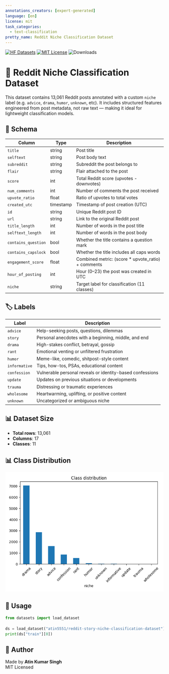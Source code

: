```yaml
---
annotations_creators: [expert-generated]
language: [en]
license: mit
task_categories:
  - text-classification
pretty_name: Reddit Niche Classification Dataset
---
```


[![HF Datasets](https://img.shields.io/badge/🤗%20Datasets-published-orange?logo=huggingface&logoColor=white)](https://huggingface.co/datasets/atin5551/reddit-story-niche-classification-dataset)
[![MIT License](https://img.shields.io/badge/license-MIT-green)](LICENSE)
![Downloads](https://static.pepy.tech/badge/atin5551/reddit-story-niche-classification-dataset)

# 🧠 Reddit Niche Classification Dataset

This dataset contains 13,061 Reddit posts annotated with a custom `niche` label (e.g. `advice`, `drama`, `humor`, `unknown`, etc). It includes structured features engineered from post metadata, not raw text — making it ideal for lightweight classification models.

## 🧾 Schema

| Column             | Type      | Description                                         |
|--------------------|-----------|-----------------------------------------------------|
| `title`            | string    | Post title                                          |
| `selftext`         | string    | Post body text                                      |
| `subreddit`        | string    | Subreddit the post belongs to                       |
| `flair`            | string    | Flair attached to the post                          |
| `score`            | int       | Total Reddit score (upvotes - downvotes)            |
| `num_comments`     | int       | Number of comments the post received                |
| `upvote_ratio`     | float     | Ratio of upvotes to total votes                     |
| `created_utc`      | timestamp | Timestamp of post creation (UTC)                    |
| `id`               | string    | Unique Reddit post ID                               |
| `url`              | string    | Link to the original Reddit post                    |
| `title_length`     | int       | Number of words in the post title                   |
| `selftext_length`  | int       | Number of words in the post body                    |
| `contains_question`| bool      | Whether the title contains a question mark          |
| `contains_capslock`| bool      | Whether the title includes all caps words           |
| `engagement_score` | float     | Combined metric: (score * upvote_ratio) + comments  |
| `hour_of_posting`  | int       | Hour (0–23) the post was created in UTC             |
| `niche`            | string    | Target label for classification (11 classes)        |

## 🏷️ Labels

| Label         | Description                                                  |
|---------------|--------------------------------------------------------------|
| `advice`      | Help-seeking posts, questions, dilemmas                      |
| `story`       | Personal anecdotes with a beginning, middle, and end         |
| `drama`       | High-stakes conflict, betrayal, gossip                       |
| `rant`        | Emotional venting or unfiltered frustration                  |
| `humor`       | Meme-like, comedic, shitpost-style content                   |
| `informative` | Tips, how-tos, PSAs, educational content                     |
| `confession`  | Vulnerable personal reveals or identity-based confessions    |
| `update`      | Updates on previous situations or developments               |
| `trauma`      | Distressing or traumatic experiences                         |
| `wholesome`   | Heartwarming, uplifting, or positive content                 |
| `unknown`     | Uncategorized or ambiguous niche                             |

## 📊 Dataset Size

- **Total rows**: 13,061  
- **Columns**: 17  
- **Classes**: 11

## 📊 Class Distribution

![Class Distribution](class_distribution.png)

## 🧪 Usage

```python
from datasets import load_dataset

ds = load_dataset("atin5551/reddit-story-niche-classification-dataset")
print(ds["train"][0])
```

## 👤 Author

Made by **Atin Kumar Singh**  
MIT Licensed
